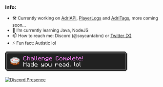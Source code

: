 ### Info:

- 🛠 Currently working on [AdriAPI](https://github.com/Adrigamer2950/AdriAPI), [PlayerLogs](https://github.com/Adrigamer2950/PlayerLogs) and [AdriTags](https://github.com/Adrigamer2950/AdriTags), more coming soon...
- 🌱 I’m currently learning Java, NodeJS
- 📫 How to reach me: Discord (@soycantabro) or [Twitter (X)](https://x.com/adrigamer2950)
- ⚡ Fun fact: Autistic lol

![made_you_read](https://raw.githubusercontent.com/Adrigamer2950/Adrigamer2950/main/made_you_read.png)
<br></br>
[![Discord Presence](https://lanyard.cnrad.dev/api/353104236491309056)](https://discord.com/users/353104236491309056)

